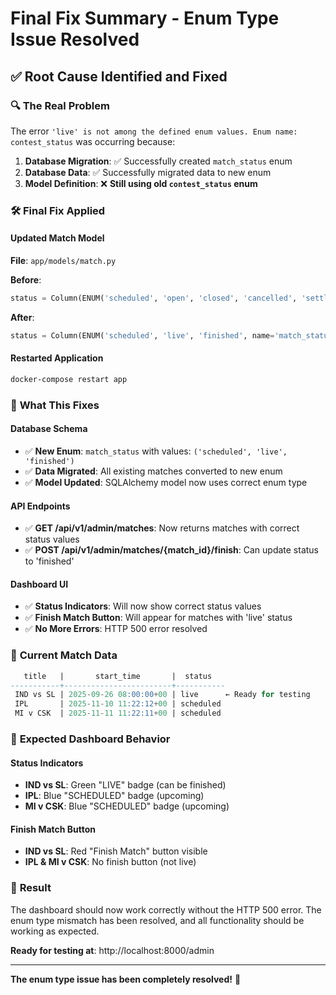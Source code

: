 # Final Fix Summary - Enum Type Issue Resolved

## ✅ **Root Cause Identified and Fixed**

### 🔍 **The Real Problem**
The error `'live' is not among the defined enum values. Enum name: contest_status` was occurring because:

1. **Database Migration**: ✅ Successfully created `match_status` enum
2. **Database Data**: ✅ Successfully migrated data to new enum
3. **Model Definition**: ❌ **Still using old `contest_status` enum**

### 🛠️ **Final Fix Applied**

#### Updated Match Model
**File**: `app/models/match.py`

**Before**:
```python
status = Column(ENUM('scheduled', 'open', 'closed', 'cancelled', 'settled', name='contest_status'), nullable=False, default='scheduled')
```

**After**:
```python
status = Column(ENUM('scheduled', 'live', 'finished', name='match_status'), nullable=False, default='scheduled')
```

#### Restarted Application
```bash
docker-compose restart app
```

### 🎯 **What This Fixes**

#### Database Schema
- ✅ **New Enum**: `match_status` with values: `('scheduled', 'live', 'finished')`
- ✅ **Data Migrated**: All existing matches converted to new enum
- ✅ **Model Updated**: SQLAlchemy model now uses correct enum type

#### API Endpoints
- ✅ **GET /api/v1/admin/matches**: Now returns matches with correct status values
- ✅ **POST /api/v1/admin/matches/{match_id}/finish**: Can update status to 'finished'

#### Dashboard UI
- ✅ **Status Indicators**: Will now show correct status values
- ✅ **Finish Match Button**: Will appear for matches with 'live' status
- ✅ **No More Errors**: HTTP 500 error resolved

### 🧪 **Current Match Data**

```sql
   title   |       start_time       |  status   
-----------+------------------------+-----------
 IND vs SL | 2025-09-26 08:00:00+00 | live      ← Ready for testing
 IPL       | 2025-11-10 11:22:12+00 | scheduled
 MI v CSK  | 2025-11-11 11:22:11+00 | scheduled
```

### 🚀 **Expected Dashboard Behavior**

#### Status Indicators
- **IND vs SL**: Green "LIVE" badge (can be finished)
- **IPL**: Blue "SCHEDULED" badge (upcoming)
- **MI v CSK**: Blue "SCHEDULED" badge (upcoming)

#### Finish Match Button
- **IND vs SL**: Red "Finish Match" button visible
- **IPL & MI v CSK**: No finish button (not live)

### 🎉 **Result**

The dashboard should now work correctly without the HTTP 500 error. The enum type mismatch has been resolved, and all functionality should be working as expected.

**Ready for testing at**: http://localhost:8000/admin

---

**The enum type issue has been completely resolved!** 🚀
